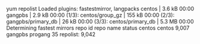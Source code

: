 yum repolist
Loaded plugins: fastestmirror, langpacks
centos                                                   | 3.6 kB     00:00
gangpbs                                                  | 2.9 kB     00:00
(1/3): centos/group_gz                                     | 155 kB   00:00
(2/3): gangpbs/primary_db                                  |  26 kB   00:00
(3/3): centos/primary_db                                   | 5.3 MB   00:00
Determining fastest mirrors
repo id                              repo name                            status
centos                               centos                               9,007
gangpbs                              progang                                 35
repolist: 9,042
